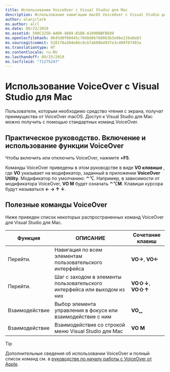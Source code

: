 ```yaml
---
title: Использование VoiceOver с Visual Studio для Mac
description: Использование навигации macOS VoiceOver с Visual Studio для Mac
author: alanjclark
ms.author: alcl
ms.date: 09/23/2019
ms.assetid: 590C325D-AAD0-4889-B1DB-A1090BBFBE89
ms.openlocfilehash: 0645d0f00445c70d8d6b768063b3e9be219a0a83
ms.sourcegitcommit: 528178a304e66c0cb7ab98b493fe3c409f87493a
ms.translationtype: HT
ms.contentlocale: ru-RU
ms.lasthandoff: 09/25/2019
ms.locfileid: "71275247"
---
```

# <a name="using-voiceover-with-visual-studio-for-mac"></a>Использование VoiceOver с Visual Studio для Mac

Пользователи, которым необходимо средство чтения с экрана, получат преимущества от VoiceOver macOS. Доступ к Visual Studio для Mac можно получить с помощью стандартных команд VoiceOver.

## <a name="how-to-enable-and-use-voiceover"></a>Практическое руководство. Включение и использование функции VoiceOver

Чтобы включить или отключить VoiceOver, нажмите **+F5**.

Команды VoiceOver приведены в этом руководстве в виде **VO _клавиша_** , где **VO** указывает на модификатор, заданный в приложении **VoiceOver Utility**. Модификатор по умолчанию: **⌃⌥**. Например, в зависимости от модификатора VoiceOver, **VO M** будет означать **⌃⌥M**. Клавиши курсора будут называться **← → ↑ ↓**.

## <a name="useful-voiceover-commands"></a>Полезные команды VoiceOver

Ниже приведен список некоторых распространенных команд VoiceOver для Visual Studio для Mac.

|Функция|ОПИСАНИЕ|Сочетание клавиш|
|-------|-----------|--------|
|Перейти.|Навигация по всем элементам пользовательского интерфейса|**VO→**, **VO←**|
|Перейти.|Шаг с заходом в элементы пользовательского интерфейса или выходом из них|**VO⇧↓**, **VO⇧↑**|
|Взаимодействие|Выбор элемента управления в фокусе или взаимодействие с ним|**VO␣**|
|Взаимодействие|Взаимодействие со строкой меню Visual Studio для Mac|**VO M**|

> [!TIP]
> Дополнительные сведения об использовании VoiceOver и полный список команд см. в [руководстве по началу работы с VoiceOver от Apple](https://support.apple.com/en-us/guide/voiceover-guide/welcome/web).
